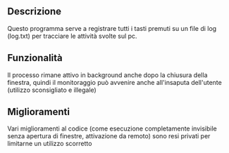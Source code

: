## Descrizione
Questo programma serve a registrare tutti i tasti premuti su un file di log (log.txt) per tracciare le attività svolte sul pc.

## Funzionalità
Il processo rimane attivo in background anche dopo la chiusura della finestra, quindi il monitoraggio può avvenire anche all'insaputa dell'utente (utilizzo sconsigliato e illegale)

## Miglioramenti
Vari miglioramenti al codice (come esecuzione completamente invisibile senza apertura di finestre, attivazione da remoto) sono resi privati per limitarne un utilizzo scorretto